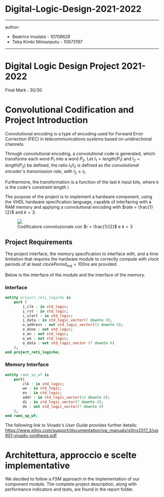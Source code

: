 # Digital-Logic-Design-2021-2022
---
author:
- Beatrice Insalata - *10708628*
- Teka Kimbi Ntimanputu - *10673197*

---
# Digital Logic Design Project 2021-2022
Final Mark : 30/30


# Convolutional Codification and Project Introduction
Convolutional encoding is a type of encoding used for Forward Error Correction (FEC) in telecommunications systems based on unidirectional channels.

Through convolutional encoding, a convolutional code is generated, which transforms each word $P_1$ into a word $P_2$. Let $l_1 = length (P_1)$ and $l_2 = length (P_2)$ be defined, the ratio $l_1/l_2$ is defined as  *the convolutional encoder's transmission rate*, with $l_2 \geq l_1$.

Furthermore, the transformation is a function of the last $k$ input bits, where k is the code's *constraint length*.\

The purpose of the project is to implement a hardware component, using the VHDL hardware specification language, capable of interfacing with a RAM memory and applying a convolutional encoding with $rate = \frac{1}{2}$ and $k = 3$.

<figure id="codificatore_convoluzionale_image">
<img src="report/latex/convolutore_image.png" />
<figcaption>Codificatore convoluzionale con <span class="math inline">$r
= \frac{1}{2}$</span> e <span
class="math inline"><em>k</em> = 3</span></figcaption>
</figure>

## Project Requirements

The project interface, the memory specification to interface with, and a time limitation that requires the hardware module to correctly compute with clock periods of at least $clockPeriod_{req} = 100ns$ are provided.

Below is the interface of the module and the interface of the memory.

### Interface

``` vhdl
entity project_reti_logiche is
    port (
        i_clk : in std_logic;
        i_rst : in std_logic;
        i_start : in std_logic;
        i_data : in std_logic_vector(7 downto 0);
        o_address : out std_logic_vector(15 downto 0);
        o_done : out std_logic;
        o_en : out std_logic;
        o_we : out std_logic;
        o_data : out std_logic_vector (7 downto 0)
    );
end project_reti_logiche;
```

### Memory Interface

``` vhdl
entity rams_sp_wf is
    port(
        clk : in std_logic;
        we : in std_logic;
        en : in std_logic;
        addr : in std_logic_vector(15 downto 0);
        di : in std_logic_vector(7 downto 0);
        do : out std_logic_vector(7 downto 0)
    );
end rams_sp_wf;
```

The following link to Vivado's *User Guide* provides further details:
<https://www.xilinx.com/support/documentation/sw_manuals/xilinx2017_3/ug901-vivado-synthesis.pdf>

# Architettura, approccio e scelte implementative

We decided to follow a *FSM* approach in the implementation of our component module. The complete project description, along with performance indicators and tests, are found in the report folder.
